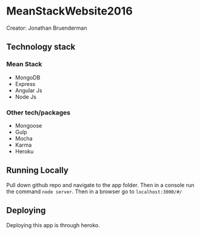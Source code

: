 # MeanStackWebsite2016

Creator: Jonathan Bruenderman

## Technology stack

### Mean Stack
* MongoDB
* Express
* Angular Js
* Node Js

### Other tech/packages 

* Mongoose 
* Gulp
* Mocha
* Karma
* Heroku

## Running Locally

Pull down github repo and navigate to the app folder. 
Then in a console run the command `node server`. 
Then in a browser go to `localhost:3000/#/` 

## Deploying

Deploying this app is through heroko. 
